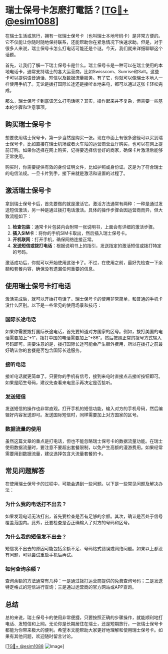 # 瑞士保号卡怎麽打電話？[[TG💪+ @esim1088](https://t.me/s/esim1088)]

在瑞士生活或旅行，拥有一张瑞士保号卡（也叫瑞士本地号码卡）是非常方便的。它不仅能让你随时随地保持联系，还能帮助你在紧急情况下快速求助。但是，对于很多人来说，瑞士保号卡怎么打电话可能还是个谜。今天，我们就来详细聊聊这个话题。

首先，让我们了解一下瑞士保号卡是什么。瑞士保号卡是一种可以在瑞士使用的本地电话卡，通常支持瑞士的各大运营商，比如Swisscom、Sunrise和Salt。这些卡可以提供语音通话、短信以及数据流量服务。有了它，你就可以像瑞士本地人一样使用手机了。无论是拨打国际长途还是接听本地来电，都可以通过这张卡轻松完成。

那么，瑞士保号卡到底该怎么打电话呢？其实，操作起来并不复杂，但需要一些基本的步骤和注意事项。

## 购买瑞士保号卡

想要使用瑞士保号卡，第一步当然是购买一张。现在市面上有很多途径可以买到瑞士保号卡，比如直接在瑞士机场或者火车站的运营商营业厅购买，也可以在网上提前订购。如果你选择在网上购买，记得要选择信誉好的商家，确保卡片激活后能够正常使用。

购买时，你需要提供有效的身份证明文件，比如护照或身份证。这是为了符合瑞士的电信法规。一旦卡片到手，接下来就是激活和设置的过程了。

## 激活瑞士保号卡

拿到瑞士保号卡后，首先要做的就是激活它。激活方法通常有两种：一种是通过发送短信激活，另一种是通过拨打电话激活。具体的操作步骤会因运营商而异，但大致流程如下：

1. **检查包装**：通常卡片包装内会附带一张说明书，上面会有详细的激活步骤。
2. **插入SIM卡**：将你的手机SIM卡取出，然后插入瑞士保号卡。
3. **开机联网**：打开手机，确保网络连接正常。
4. **发送短信或拨打电话**：根据说明书上的指引，发送指定的激活短信或拨打特定的号码。

激活成功后，你就可以开始使用这张卡了。不过，在使用之前，最好先检查一下余额和套餐内容，确保没有遗漏任何重要的信息。

## 使用瑞士保号卡打电话

激活完成后，就可以开始打电话了。瑞士保号卡的使用非常简单，和普通的手机卡没什么区别。以下是一些常见的使用场景和技巧：

### 国际长途电话

如果你需要拨打国际长途电话，首先要知道对方国家的区号。例如，拨打美国的电话需要加上“+1”，拨打中国的电话需要加上“+86”。然后按照正常的拨号方式输入号码即可。需要注意的是，拨打国际长途可能会产生额外费用，所以在拨打之前最好确认你的套餐是否包含国际长途服务。

### 接听电话

接听电话就更简单了。只要你的手机有信号，接到来电时直接点击接听按钮即可。如果是陌生号码，建议先查看来电显示再决定是否接听。

### 发送短信

发送短信的操作也非常直观。打开手机的短信功能，输入对方的手机号码，然后编辑好内容发送即可。发送国际短信时，同样需要加上对方国家的区号。

### 数据流量的使用

虽然这篇文章的重点是打电话，但也不能忽略瑞士保号卡的数据流量功能。在瑞士使用数据流量时，要注意不要超出套餐限制，以免产生高额的漫游费用。如果经常需要用到数据流量，建议选择包含大流量套餐的卡。

## 常见问题解答

在使用瑞士保号卡的过程中，可能会遇到一些问题。以下是一些常见问题及解决办法：

### 为什么我的电话打不出去？

如果发现电话无法打出，首先要检查是否有足够的余额。其次，确认是否处于信号覆盖范围内。此外，还要检查是否正确输入了对方的号码和区号。

### 为什么我的短信发不出去？

短信发不出去的原因可能包括余额不足、号码格式错误或网络问题。如果以上都没有问题，可以尝试重启手机后再试。

### 如何查询余额？

查询余额的方法通常有几种：一是通过拨打运营商提供的免费查询号码；二是发送特定格式的短信进行查询；三是通过运营商的官方网站或APP查询。

## 总结

总的来说，瑞士保号卡的使用非常便捷，只要按照正确的步骤操作，就能顺利地打电话、发短信和上网。无论你是长期居住在瑞士，还是短期旅行，一张瑞士保号卡都能为你带来极大的便利。希望本文能帮助大家更好地理解和使用瑞士保号卡。如果有其他问题，欢迎随时留言讨论。

[[TG💪+ @esim1088](https://t.me/s/esim1088) ![Image](https://i.postimg.cc/4NQfJmqS/Snipaste-2025-05-13-00-14-12.png)]